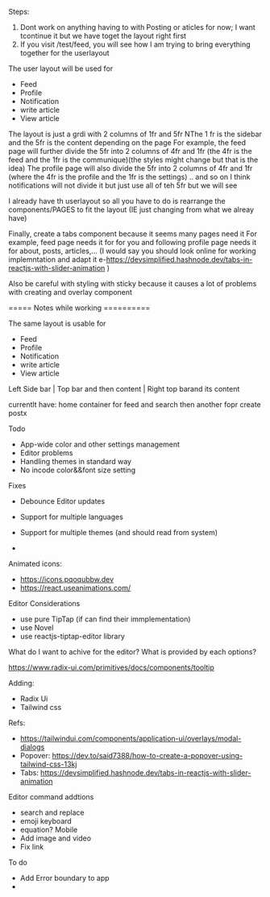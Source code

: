 Steps:

1. Dont work on anything having to with Posting or aticles for now; I want tcontinue it but we have toget the layout right first
2. If you visit /test/feed, you will see how I am trying to bring everything together for the userlayout

The user layout will be used for

- Feed
- Profile
- Notification
- write article
- View article

The layout is just a grdi with 2 columns of 1fr and 5fr
NThe 1 fr is the sidebar and the 5fr is the content depending on the page
For example, the feed page will further divide the 5fr into 2 columns of 4fr and 1fr (the 4fr is the feed and the 1fr is the communique)(the styles might change but that is the idea)
The profile page will also divide the 5fr into 2 columns of 4fr and 1fr (where the 4fr is the profile and the 1fr is the settings)
.. and so on
I think notifications will not divide it but just use all of teh 5fr but we will see

I already have th userlayout so all you have to do is rearrange the components/PAGES to fit the layout (IE just changing from what we alreay have)

Finally, create a tabs component because it seems many pages need it
For example, feed page needs it for for you and following
profile page needs it for about, posts, articles,...
(I would say you should look online for working implemntation and adapt it e-https://devsimplified.hashnode.dev/tabs-in-reactjs-with-slider-animation
)

Also be careful with styling with sticky because it causes a lot of problems with creating and overlay component

===== Notes while working ==========

The same layout is usable for

- Feed
- Profile
- Notification
- write article
- View article

Left Side bar | Top bar and then content | Right top barand its content

currentlt have:
home container for feed and search
then another fopr create postx

Todo

- App-wide color and other settings management
- Editor problems
- Handling themes in standard way
- No incode color&&font size setting

Fixes

- Debounce Editor updates
- Support for multiple languages
- Support for multiple themes (and should read from system)

-

Animated icons:

- https://icons.pqoqubbw.dev
- https://react.useanimations.com/

Editor Considerations

- use pure TipTap (if can find their immplementation)
- use Novel
- use reactjs-tiptap-editor library

What do I want to achive for the editor?
What is provided by each options?

https://www.radix-ui.com/primitives/docs/components/tooltip

Adding:

- Radix Ui
- Tailwind css

Refs:

- https://tailwindui.com/components/application-ui/overlays/modal-dialogs
- Popover: https://dev.to/said7388/how-to-create-a-popover-using-tailwind-css-13kj
- Tabs: https://devsimplified.hashnode.dev/tabs-in-reactjs-with-slider-animation

Editor command addtions

- search and replace
- emoji keyboard
- equation?
  Mobile
- Add image and video
- Fix link

To do

- Add Error boundary to app
-
